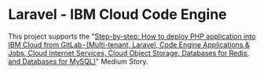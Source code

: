 # Laravel - IBM Cloud Code Engine

This project supports the "[Step-by-step: How to deploy PHP application into IBM Cloud from GitLab - (Multi-tenant, Laravel, Code Engine Applications & Jobs, Cloud Internet Services, Cloud Object Storage, Databases for Redis, and Databases for MySQL)](https://luiscoutinh.medium.com/step-by-step-how-to-deploy-php-application-into-ibm-cloud-from-gitlab-multi-tenant-laravel-fa19d6aab2d7)" Medium Story.
